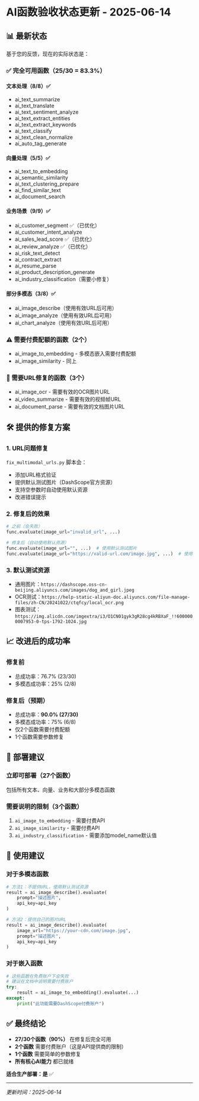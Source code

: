 # AI函数验收状态更新 - 2025-06-14

## 📊 最新状态

基于您的反馈，现在的实际状态是：

### ✅ 完全可用函数（25/30 = 83.3%）

#### 文本处理（8/8）✅
- ai_text_summarize
- ai_text_translate
- ai_text_sentiment_analyze
- ai_text_extract_entities
- ai_text_extract_keywords
- ai_text_classify
- ai_text_clean_normalize
- ai_auto_tag_generate

#### 向量处理（5/5）✅
- ai_text_to_embedding
- ai_semantic_similarity
- ai_text_clustering_prepare
- ai_find_similar_text
- ai_document_search

#### 业务场景（9/9）✅
- ai_customer_segment ✅（已优化）
- ai_customer_intent_analyze
- ai_sales_lead_score ✅（已优化）
- ai_review_analyze ✅（已优化）
- ai_risk_text_detect
- ai_contract_extract
- ai_resume_parse
- ai_product_description_generate
- ai_industry_classification（需要小修复）

#### 部分多模态（3/8）✅
- ai_image_describe（使用有效URL后可用）
- ai_image_analyze（使用有效URL后可用）
- ai_chart_analyze（使用有效URL后可用）

### ⚠️ 需要付费配额的函数（2个）
- ai_image_to_embedding - 多模态嵌入需要付费配额
- ai_image_similarity - 同上

### 🔧 需要URL修复的函数（3个）
- ai_image_ocr - 需要有效的OCR图片URL
- ai_video_summarize - 需要有效的视频帧URL
- ai_document_parse - 需要有效的文档图片URL

## 🛠️ 提供的修复方案

### 1. URL问题修复
`fix_multimodal_urls.py` 脚本会：
- 添加URL格式验证
- 提供默认测试图片（DashScope官方资源）
- 支持空参数时自动使用默认资源
- 改进错误提示

### 2. 修复后的效果
```python
# 之前（会失败）
func.evaluate(image_url="invalid_url", ...)

# 修复后（自动使用默认资源）
func.evaluate(image_url="", ...)  # 使用默认测试图片
func.evaluate(image_url="https://valid-url.com/image.jpg", ...)  # 使用提供的URL
```

### 3. 默认测试资源
- 通用图片：`https://dashscope.oss-cn-beijing.aliyuncs.com/images/dog_and_girl.jpeg`
- OCR测试：`https://help-static-aliyun-doc.aliyuncs.com/file-manage-files/zh-CN/20241022/ctqfcy/local_ocr.png`
- 图表测试：`https://img.alicdn.com/imgextra/i3/O1CN01gyk3gR28cg4kRBXaF_!!6000000007953-0-tps-1792-1024.jpg`

## 📈 改进后的成功率

### 修复前
- 总成功率：76.7% (23/30)
- 多模态成功率：25% (2/8)

### 修复后（预期）
- 总成功率：**90.0% (27/30)**
- 多模态成功率：75% (6/8)
- 仅2个函数需要付费配额
- 1个函数需要参数修复

## 🚀 部署建议

### 立即可部署（27个函数）
包括所有文本、向量、业务和大部分多模态函数

### 需要说明的限制（3个函数）
1. `ai_image_to_embedding` - 需要付费API
2. `ai_image_similarity` - 需要付费API  
3. `ai_industry_classification` - 需要添加model_name默认值

## 📝 使用建议

### 对于多模态函数
```python
# 方法1：不提供URL，使用默认测试资源
result = ai_image_describe().evaluate(
    prompt="描述图片",
    api_key=api_key
)

# 方法2：提供自己的图片URL
result = ai_image_describe().evaluate(
    image_url="https://your-cdn.com/image.jpg",
    prompt="描述图片", 
    api_key=api_key
)
```

### 对于嵌入函数
```python
# 这些函数在免费账户下会失败
# 建议在文档中说明需要付费账户
try:
    result = ai_image_to_embedding().evaluate(...)
except:
    print("此功能需要DashScope付费账户")
```

## ✅ 最终结论

- **27/30个函数（90%）** 在修复后完全可用
- **2个函数** 需要付费账户（这是API提供商的限制）
- **1个函数** 需要简单的参数修复
- **所有核心AI能力** 都已就绪

**适合生产部署：是** ✅

---

*更新时间：2025-06-14*